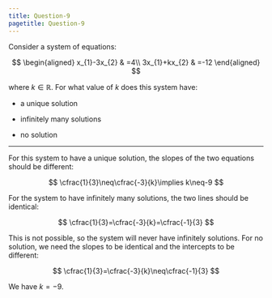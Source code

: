 ```yaml
---
title: Question-9
pagetitle: Question-9
---
```


Consider a system of equations:

$$
\begin{aligned}
x_{1}-3x_{2} & =4\\
3x_{1}+kx_{2} & =-12
\end{aligned}
$$


where $k\in\mathbb{R}$. For what value of $k$ does this system have:

-   a unique solution

-   infinitely many solutions

-   no solution

------------------------------------------------------------------------

For this system to have a unique solution, the slopes of the two equations should be different:

$$
\cfrac{1}{3}\neq\cfrac{-3}{k}\implies k\neq-9
$$


For the system to have infinitely many solutions, the two lines should be identical:

$$
\cfrac{1}{3}=\cfrac{-3}{k}=\cfrac{-1}{3}
$$


This is not possible, so the system will never have infinitely solutions. For no solution, we need the slopes to be identical and the intercepts to be different:

$$
\cfrac{1}{3}=\cfrac{-3}{k}\neq\cfrac{-1}{3}
$$


We have $k=-9$.
